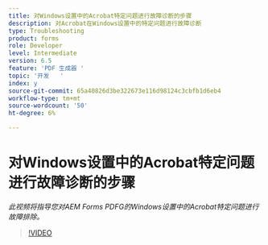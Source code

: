 ```yaml
---
title: 对Windows设置中的Acrobat特定问题进行故障诊断的步骤
description: 对Acrobat在Windows设置中的特定问题进行故障诊断
type: Troubleshooting
product: forms
role: Developer
level: Intermediate
version: 6.5
feature: 'PDF 生成器 '
topic: '开发   '
index: y
source-git-commit: 65a40826d3be322673e116d98124c3cbfb1d6eb4
workflow-type: tm+mt
source-wordcount: '50'
ht-degree: 6%

---
```




# 对Windows设置中的Acrobat特定问题进行故障诊断的步骤

*此视频将指导您对AEM Forms PDFG的Windows设置中的Acrobat特定问题进行故障排除。*

>[!VIDEO](https://video.tv.adobe.com/v/335480?quality=9&learn=on)

